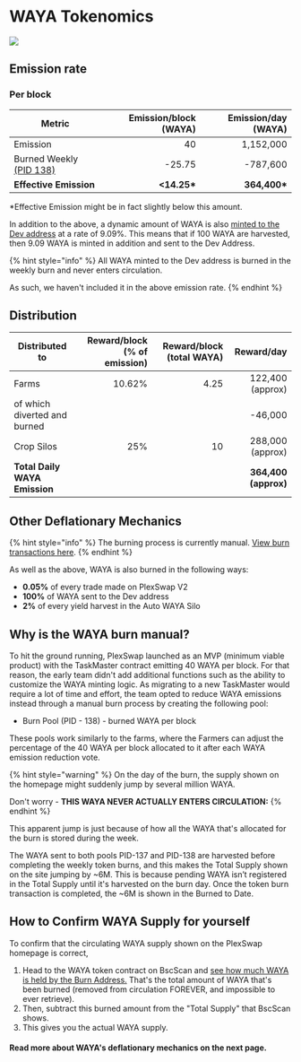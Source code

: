 # WAYA Tokenomics

![](../../.gitbook/assets/en-1129.png)

## **Emission rate** <a href="#emission-rate" id="emission-rate"></a>

### **Per block**

| **Metric**                                                                   | **Emission/block (WAYA)** | **Emission/day (WAYA)** |
| ---------------------------------------------------------------------------- | ------------------------: | ----------------------: |
| Emission                                                                     |                        40 |               1,152,000 |
| Burned Weekly [(PID 138)](waya-tokenomics-v1.md#why-is-the-waya-burn-manual) |                    -25.75 |                -787,600 |
| **Effective Emission**                                                       |              **<14.25\*** |           **364,400\*** |

\*Effective Emission might be in fact slightly below this amount.

In addition to the above, a dynamic amount of WAYA is also [minted to the Dev address](https://bscscan.com/address/0xa893B0011eC794e1296eC684D47553334b2AC79B#tokentxns) at a rate of 9.09%. This means that if 100 WAYA are harvested, then 9.09 WAYA is minted in addition and sent to the Dev Address.

{% hint style="info" %}
All WAYA minted to the Dev address is burned in the weekly burn and never enters circulation.

As such, we haven't included it in the above emission rate.
{% endhint %}

## Distribution <a href="#distribution" id="distribution"></a>

| Distributed to                | Reward/block (% of emission) | Reward/block (total WAYA) |           Reward/day |
| ----------------------------- | ---------------------------: | ------------------------: | -------------------: |
| Farms                         |                       10.62% |                      4.25 |     122,400 (approx) |
| of which diverted and burned  |                              |                           |              -46,000 |
| Crop Silos                    |                          25% |                        10 |     288,000 (approx) |
| **Total Daily WAYA Emission** |                              |                           | **364,400 (approx)** |

## **Other Deflationary Mechanics** <a href="#other-deflationary-mechanics" id="other-deflationary-mechanics"></a>

{% hint style="info" %}
The burning process is currently manual. [View burn transactions here](https://bscscan.com/token/0x0581c0dae41F19Fb4602E7ba0A803B7AE50f02E8?a=0x000000000000000000000000000000000000dead).
{% endhint %}

As well as the above, WAYA is also burned in the following ways:

* **0.05%** of every trade made on PlexSwap V2
* **100%** of WAYA sent to the Dev address
* **2%** of every yield harvest in the Auto WAYA Silo

## Why is the WAYA burn manual?

To hit the ground running, PlexSwap launched as an MVP (minimum viable product) with the TaskMaster contract emitting 40 WAYA per block. For that reason, the early team didn't add additional functions such as the ability to customize the WAYA minting logic. As migrating to a new TaskMaster would require a lot of time and effort, the team opted to reduce WAYA emissions instead through a manual burn process by creating the following pool:

* Burn Pool (PID - 138) - burned WAYA per block

These pools work similarly to the farms, where the Farmers can adjust the percentage of the 40 WAYA per block allocated to it after each WAYA emission reduction vote.

{% hint style="warning" %}
On the day of the burn, the supply shown on the homepage might suddenly jump by several million WAYA.

Don't worry - **THIS WAYA NEVER ACTUALLY ENTERS CIRCULATION:**
{% endhint %}

This apparent jump is just because of how all the WAYA that's allocated for the burn is stored during the week.

The WAYA sent to both pools PID-137 and PID-138 are harvested before completing the weekly token burns, and this makes the Total Supply shown on the site jumping by \~6M. This is because pending WAYA isn’t registered in the Total Supply until it's harvested on the burn day. Once the token burn transaction is completed, the \~6M is shown in the Burned to Date.

## How to Confirm WAYA Supply for yourself

To confirm that the circulating WAYA supply shown on the PlexSwap homepage is correct,

1. Head to the WAYA token contract on BscScan and [see how much WAYA is held by the Burn Address.](https://bscscan.com/token/0x0581c0dae41F19Fb4602E7ba0A803B7AE50f02E8#balances) That's the total amount of WAYA that's been burned (removed from circulation FOREVER, and impossible to ever retrieve).
2. Then, subtract this burned amount from the "Total Supply" that BscScan shows.
3. This gives you the actual WAYA supply.

#### **Read more about WAYA's deflationary mechanics on the next page.** <a href="#read-more-about-wayas-deflationary-mechanics-on-the-next-page" id="read-more-about-wayas-deflationary-mechanics-on-the-next-page"></a>
